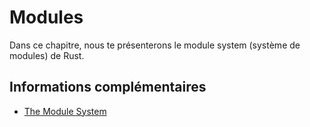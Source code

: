 # Modules

Dans ce chapitre, nous te présenterons le module system (système de modules) de Rust.

## Informations complémentaires

- [The Module System](https://jimskapt.github.io/rust-book-fr/ch07-00-managing-growing-projects-with-packages-crates-and-modules.html)
